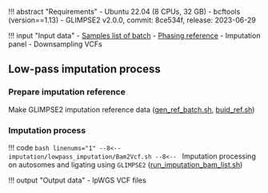 !!! abstract "Requirements"
    - Ubuntu 22.04 (8 CPUs, 32 GB)
    - bcftools (version==1.13)
    - GLIMPSE2 v2.0.0, commit: 8ce534f, release: 2023-06-29

!!! input "Input data"
    - [Samples list of batch][4]
    - [Phasing reference][5]
    - Imputation panel
    - Downsampling VCFs

## Low-pass imputation process

### Prepare imputation reference
Make GLIMPSE2 imputation reference data ([gen_ref_batch.sh][2], [buid_ref.sh][3])

### Imputation process 

!!! code
    ```bash linenums="1"
    --8<--
    imputation/lowpass_imputation/Bam2Vcf.sh
    --8<--
    ```
    Imputation processing on autosomes and ligating using `GLIMPSE2` ([run_imputation_bam_list.sh][1])

!!! output "Output data"
    - lpWGS VCF files


[1]: https://github.com/KTest-VN/lps_paper/blob/main/imputation/lowpass_imputation/bin/run_imputation_bam_list.sh
[2]: https://github.com/KTest-VN/lps_paper/blob/main/imputation/lowpass_imputation/bin/gen_ref_batch.sh
[3]: https://github.com/KTest-VN/lps_paper/blob/main/imputation/lowpass_imputation/bin/buid_ref.sh
[4]: https://github.com/KTest-VN/lps_paper/tree/main/support_data/maps 
[5]: https://github.com/KTest-VN/lps_paper/tree/main/support_data/sample_list